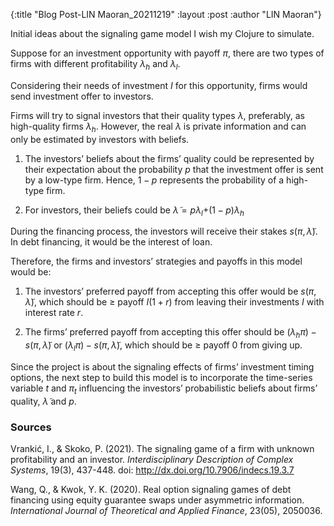 {:title  "Blog Post-LIN Maoran_20211219"
 :layout :post
 :author "LIN Maoran"}

Initial ideas about the signaling game model I wish my Clojure to simulate.

Suppose for an investment opportunity with payoff $\pi$, there are two types of firms with different profitability $\lambda$<sub>$h$</sub> and $\lambda$<sub>$l$</sub>.

Considering their needs of investment $I$ for this opportunity, firms would send investment offer to investors.

Firms will try to signal investors that their quality types $\lambda$, preferably, as high-quality firms $\lambda$<sub>$h$</sub>. However, the real $\lambda$ is private information and can only be estimated by investors with beliefs.

1. The investors’ beliefs about the firms’ quality could be represented by their expectation about the probability $p$ that the investment offer is sent by a low-type firm. Hence, $1-p$ represents the probability of a high-type firm.

2. For investors, their beliefs could be $\tilde{\lambda} = p\lambda$<sub>$l$</sub>$+(1-p)\lambda$<sub>$h$</sub>

During the financing process, the investors will receive their stakes $s(\pi,\tilde{\lambda})$. In debt financing, it would be the interest of loan.

Therefore, the firms and investors’ strategies and payoffs in this model would be:

1. The investors’ preferred payoff from accepting this offer would be $s(\pi,\tilde{\lambda})$, which should be $\ge$ payoff $I(1+r)$ from leaving their investments $I$ with interest rate $r$.

2. The firms’ preferred payoff from accepting this offer should be $(\lambda$<sub>$h$</sub>$\pi)-s(\pi,\tilde{\lambda})$ or $(\lambda$<sub>$l$</sub>$\pi)-s(\pi,\tilde{\lambda})$, which should be $\ge$ payoff $0$ from giving up.

Since the project is about the signaling effects of firms’ investment timing options, the next step to build this model is to incorporate the time-series variable $t$ and $\pi$<sub>$t$</sub> influencing the investors’ probabilistic beliefs about firms’ quality, $\tilde{\lambda}$ and $p$.

### Sources

Vrankić, I., & Skoko, P. (2021). The signaling game of a firm with unknown profitability and an investor. *Interdisciplinary Description of Complex Systems*, 19(3), 437-448. doi: http://dx.doi.org/10.7906/indecs.19.3.7

Wang, Q., & Kwok, Y. K. (2020). Real option signaling games of debt financing using equity guarantee swaps under asymmetric information. *International Journal of Theoretical and Applied Finance*, 23(05), 2050036.